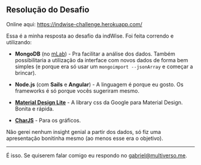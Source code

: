 Resolução do Desafio
---------------------

Online aqui: https://indwise-challenge.herokuapp.com/

Essa é a minha resposta ao desafio da indWise. Foi feita correndo e utilizando:

* **MongoDB** (no [mLab](https://mlab.com/)) - Pra facilitar a análise dos dados. Também possibilitaria a utilização da interface com novos dados de forma bem simples (e porque era só usar um ``mongoimport --jsonArray`` e começar a brincar).

* **Node.js** (com **Sails** e **Angular**) - A linguagem é porque eu gosto. Os frameworks é só porque vocês sugeriram mesmo.

* **[Material Design Lite](https://getmdl.io/)** - A library css da Google para Material Design. Bonita e rápida.

* **[CharJS](http://www.chartjs.org/)** - Para os gráficos.

Não gerei nenhum insight genial a partir dos dados, só fiz uma apresentação bonitinha mesmo (ao menos esse era o objetivo).


--------------------------
É isso. Se quiserem falar comigo eu respondo no gabriel@multiverso.me.

